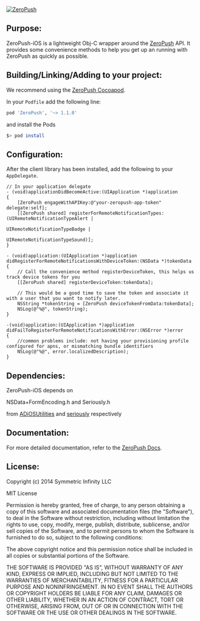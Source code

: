 [![ZeroPush](https://raw.github.com/ZeroPush/ZeroPush-iOS/master/zeropush-docs-header.png)](https://zeropush.com)

Purpose:
---

ZeroPush-iOS is a lightweight Obj-C wrapper around the [ZeroPush](http://zeropush.com) API.
It provides some convenience methods to help you get up an running with ZeroPush as quickly as possible.

Building/Linking/Adding to your project:
---

We recommend using the [ZeroPush Cocoapod](http://cocoapods.org/?q=zeropush).

In your `Podfile` add the following line:

```ruby
pod 'ZeroPush', '~> 1.1.0'
```

and install the Pods
```bash
$> pod install
```

Configuration:
---

After the client library has been installed, add the following to your `AppDelegate`.

```objc
// In your application delegate
- (void)applicationDidBecomeActive:(UIApplication *)application
{
    [ZeroPush engageWithAPIKey:@"your-zeropush-app-token" delegate:self];
    [[ZeroPush shared] registerForRemoteNotificationTypes:(UIRemoteNotificationTypeAlert |
                                                           UIRemoteNotificationTypeBadge |
                                                           UIRemoteNotificationTypeSound)];
}

- (void)application:(UIApplication *)application didRegisterForRemoteNotificationsWithDeviceToken:(NSData *)tokenData
{
    // Call the convenience method registerDeviceToken, this helps us track device tokens for you
    [[ZeroPush shared] registerDeviceToken:tokenData];

    // This would be a good time to save the token and associate it with a user that you want to notify later.
    NSString *tokenString = [ZeroPush deviceTokenFromData:tokenData];
    NSLog(@"%@", tokenString);
}

-(void)application:(UIApplication *)application didFailToRegisterForRemoteNotificationsWithError:(NSError *)error
{
    //common problems include: not having your provisioning profile configured for apns, or mismatching bundle identifiers
    NSLog(@"%@", error.localizedDescription);
}
```

Dependencies:
---

ZeroPush-iOS depends on

NSData+FormEncoding.h and Seriously.h

from [ADiOSUtilities](https://github.com/adamvduke/ADiOSUtilities) and [seriously](https://github.com/probablycorey/seriously) respectively

Documentation:
---

For more detailed documentation, refer to the [ZeroPush Docs](https://zeropush.com/documentation).

License:
---

Copyright (c) 2014 Symmetric Infinity LLC

MIT License

Permission is hereby granted, free of charge, to any person obtaining
a copy of this software and associated documentation files (the
"Software"), to deal in the Software without restriction, including
without limitation the rights to use, copy, modify, merge, publish,
distribute, sublicense, and/or sell copies of the Software, and to
permit persons to whom the Software is furnished to do so, subject to
the following conditions:

The above copyright notice and this permission notice shall be
included in all copies or substantial portions of the Software.

THE SOFTWARE IS PROVIDED "AS IS", WITHOUT WARRANTY OF ANY KIND,
EXPRESS OR IMPLIED, INCLUDING BUT NOT LIMITED TO THE WARRANTIES OF
MERCHANTABILITY, FITNESS FOR A PARTICULAR PURPOSE AND
NONINFRINGEMENT. IN NO EVENT SHALL THE AUTHORS OR COPYRIGHT HOLDERS BE
LIABLE FOR ANY CLAIM, DAMAGES OR OTHER LIABILITY, WHETHER IN AN ACTION
OF CONTRACT, TORT OR OTHERWISE, ARISING FROM, OUT OF OR IN CONNECTION
WITH THE SOFTWARE OR THE USE OR OTHER DEALINGS IN THE SOFTWARE.

